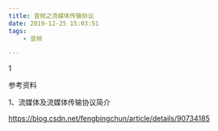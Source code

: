 ```yaml
---
title: 音频之流媒体传输协议
date: 2019-12-25 15:03:51
tags:
	- 音频

---
```


1

参考资料

1、流媒体及流媒体传输协议简介

https://blog.csdn.net/fengbingchun/article/details/90734185